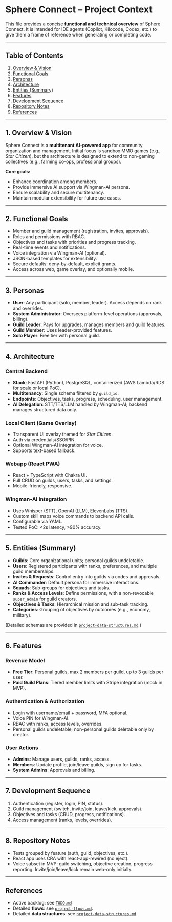 # Sphere Connect – Project Context

This file provides a concise **functional and technical overview** of Sphere Connect. It is intended for IDE agents (Copilot, Kilocode, Codex, etc.) to give them a frame of reference when generating or completing code.

---

## Table of Contents
1. [Overview & Vision](#1-overview--vision)
2. [Functional Goals](#2-functional-goals)
3. [Personas](#3-personas)
4. [Architecture](#4-architecture)
5. [Entities (Summary)](#5-entities-summary)
6. [Features](#6-features)
7. [Development Sequence](#7-development-sequence)
8. [Repository Notes](#8-repository-notes)
9. [References](#references)

---

## 1. Overview & Vision
Sphere Connect is a **multitenant AI-powered app** for community organization and management. Initial focus is sandbox MMO games (e.g., *Star Citizen*), but the architecture is designed to extend to non-gaming collectives (e.g., farming co-ops, professional groups).

**Core goals:**
- Enhance coordination among members.
- Provide immersive AI support via Wingman-AI persona.
- Ensure scalability and secure multitenancy.
- Maintain modular extensibility for future use cases.

---

## 2. Functional Goals
- Member and guild management (registration, invites, approvals).
- Roles and permissions with RBAC.
- Objectives and tasks with priorities and progress tracking.
- Real-time events and notifications.
- Voice integration via Wingman-AI (optional).
- JSON-based templates for extensibility.
- Secure defaults: deny-by-default, explicit grants.
- Access across web, game overlay, and optionally mobile.

---

## 3. Personas
- **User**: Any participant (solo, member, leader). Access depends on rank and overrides.
- **System Administrator**: Oversees platform-level operations (approvals, billing).
- **Guild Leader**: Pays for upgrades, manages members and guild features.
- **Guild Member**: Uses leader-provided features.
- **Solo Player**: Free tier with personal guild.

---

## 4. Architecture
### Central Backend
- **Stack**: FastAPI (Python), PostgreSQL, containerized (AWS Lambda/RDS for scale or local PoC).
- **Multitenancy**: Single schema filtered by `guild_id`.
- **Endpoints**: Objectives, tasks, progress, scheduling, user management.
- **AI Delegation**: STT/TTS/LLM handled by Wingman-AI; backend manages structured data only.

### Local Client (Game Overlay)
- Transparent UI overlay themed for *Star Citizen*.
- Auth via credentials/SSO/PIN.
- Optional Wingman-AI integration for voice.
- Supports text-based fallback.

### Webapp (React PWA)
- React + TypeScript with Chakra UI.
- Full CRUD on guilds, users, tasks, and settings.
- Mobile-friendly, responsive.

### Wingman-AI Integration
- Uses Whisper (STT), OpenAI (LLM), ElevenLabs (TTS).
- Custom skill maps voice commands to backend API calls.
- Configurable via YAML.
- Tested PoC: <2s latency, >90% accuracy.

---

## 5. Entities (Summary)
- **Guilds**: Core organizational units; personal guilds undeletable.
- **Users**: Registered participants with ranks, preferences, and multiple guild memberships.
- **Invites & Requests**: Control entry into guilds via codes and approvals.
- **AI Commander**: Default persona for immersive interactions.
- **Squads**: Sub-groups for objectives and tasks.
- **Ranks & Access Levels**: Define permissions, with a non-revocable `super_admin` for guild creators.
- **Objectives & Tasks**: Hierarchical mission and sub-task tracking.
- **Categories**: Grouping of objectives by outcomes (e.g., economy, military).

(Detailed schemas are provided in [`project-data-structures.md`](./project-data-structures.md).)

---

## 6. Features
### Revenue Model
- **Free Tier**: Personal guilds, max 2 members per guild, up to 3 guilds per user.
- **Paid Guild Plans**: Tiered member limits with Stripe integration (mock in MVP).

### Authentication & Authorization
- Login with username/email + password, MFA optional.
- Voice PIN for Wingman-AI.
- RBAC with ranks, access levels, overrides.
- Personal guilds undeletable; non-personal guilds deletable only by creator.

### User Actions
- **Admins**: Manage users, guilds, ranks, access.
- **Members**: Update profile, join/leave guilds, sign up for tasks.
- **System Admins**: Approvals and billing.

---

## 7. Development Sequence
1. Authentication (register, login, PIN, status).
2. Guild management (switch, invite/join, leave/kick, approvals).
3. Objectives and tasks (CRUD, progress, notifications).
4. Access management (ranks, levels, overrides).

---

## 8. Repository Notes
- Tests grouped by feature (auth, guild, objectives, etc.).
- React app uses CRA with react-app-rewired (no eject).
- Voice subset in MVP: guild switching, objective creation, progress reporting. Invite/join/leave/kick remain web-only initially.

---

## References
- Active backlog: see [`TODO.md`](../../TODO.md)
- Detailed **flows**: see [`project-flows.md`](./project-flows.md).
- Detailed **data structures**: see [`project-data-structures.md`](./project-data-structures.md).

